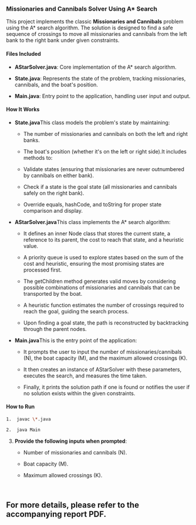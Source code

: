 ### Missionaries and Cannibals Solver Using A\* Search

This project implements the classic **Missionaries and Cannibals** problem using the A\* search algorithm. The solution is designed to find a safe sequence of crossings to move all missionaries and cannibals from the left bank to the right bank under given constraints.

#### Files Included

*   **AStarSolver.java**: Core implementation of the A\* search algorithm.
    
*   **State.java**: Represents the state of the problem, tracking missionaries, cannibals, and the boat's position.
    
*   **Main.java**: Entry point to the application, handling user input and output.
    

#### How It Works

*   **State.java**This class models the problem's state by maintaining:
    
    *   The number of missionaries and cannibals on both the left and right banks.
        
    *   The boat's position (whether it's on the left or right side).It includes methods to:
        
    *   Validate states (ensuring that missionaries are never outnumbered by cannibals on either bank).
        
    *   Check if a state is the goal state (all missionaries and cannibals safely on the right bank).
        
    *   Override equals, hashCode, and toString for proper state comparison and display.
        
*   **AStarSolver.java**This class implements the A\* search algorithm:
    
    *   It defines an inner Node class that stores the current state, a reference to its parent, the cost to reach that state, and a heuristic value.
        
    *   A priority queue is used to explore states based on the sum of the cost and heuristic, ensuring the most promising states are processed first.
        
    *   The getChildren method generates valid moves by considering possible combinations of missionaries and cannibals that can be transported by the boat.
        
    *   A heuristic function estimates the number of crossings required to reach the goal, guiding the search process.
        
    *   Upon finding a goal state, the path is reconstructed by backtracking through the parent nodes.
        
*   **Main.java**This is the entry point of the application:
    
    *   It prompts the user to input the number of missionaries/cannibals (N), the boat capacity (M), and the maximum allowed crossings (K).
        
    *   It then creates an instance of AStarSolver with these parameters, executes the search, and measures the time taken.
        
    *   Finally, it prints the solution path if one is found or notifies the user if no solution exists within the given constraints.
        

#### How to Run
```bash
1.  javac \*.java
```
```bash  
2.  java Main
``` 
3.  **Provide the following inputs when prompted**:
    
    *   Number of missionaries and cannibals (N).
        
    *   Boat capacity (M).
        
    *   Maximum allowed crossings (K).
  
<br/>


## For more details, please refer to the accompanying report PDF.

